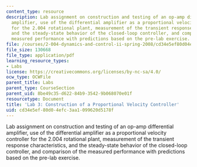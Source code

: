 ```yaml
---
content_type: resource
description: Lab assignment on construction and testing of an op-amp differential
  amplifier, use of the differential amplifier as a proportional velocity controller
  for the 2.004 rotational plant, measurement of the transient response characteristics,
  and the steady-state behavior of the closed-loop controller, and comparison of the
  measured performance with predictions based on the pre-lab exercise.
file: /courses/2-004-dynamics-and-control-ii-spring-2008/cd34e5ef80d04efc3aa1099620d5178f_lab3.pdf
file_size: 130668
file_type: application/pdf
learning_resource_types:
- Labs
license: https://creativecommons.org/licenses/by-nc-sa/4.0/
ocw_type: OCWFile
parent_title: Labs
parent_type: CourseSection
parent_uid: 8be49c35-d622-84b9-3542-9b068070e01f
resourcetype: Document
title: 'Lab 3: Construction of a Proportional Velocity Controller'
uid: cd34e5ef-80d0-4efc-3aa1-099620d5178f
---
```

Lab assignment on construction and testing of an op-amp differential amplifier, use of the differential amplifier as a proportional velocity controller for the 2.004 rotational plant, measurement of the transient response characteristics, and the steady-state behavior of the closed-loop controller, and comparison of the measured performance with predictions based on the pre-lab exercise.